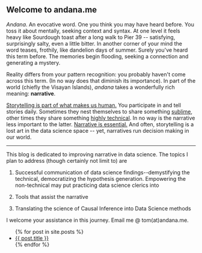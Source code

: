 ## Welcome to andana.me

*Andana*. An evocative word. One you think you may have heard before. You toss it about mentally, seeking context and syntax. At one level it feels heavy like Sourdough toast after a long walk to Pier 39  -- satisfying, surprisingly salty, even a little bitter. In another corner of your mind the word teases, frothily, like dandelion days of summer. Surely you've heard this term before. The memories begin flooding, seeking a connection and generating a mystery.

Reality differs from your pattern recognition: you probably haven't come across this term. (In no way does that diminish its importance). In part of the world (chiefly the Visayan Islands), *andana* takes a wonderfully rich meaning: **narrative**. 

[Storytelling is part of what makes us human.](https://www.forbes.com/sites/stevedenning/2012/03/09/the-science-of-storytelling/#4f9a68502d8a) You participate in and tell stories daily. Sometimes they nest themselves to share something [sublime](https://en.wikipedia.org/wiki/Allegory_of_the_Cave), other times they share something [highly technical](https://en.wikipedia.org/wiki/Markov_chain#Gambling). In no way is the narrative less important to the latter. [Narrative is essential.](https://www.forbes.com/sites/brentdykes/2016/03/31/data-storytelling-the-essential-data-science-skill-everyone-needs/#16820dbf52ad) And often, storytelling is a lost art in the data science space -- yet, narratives run decision making in our world. 

-----

This blog is dedicated to improving narrative in data science. The topics I plan to address (though certainly not limit to) are

1. Successful communication of data science findings--demystifying the technical, democratizing the hypothesis generation. Empowering the non-technical may put practicing data science clerics into 

2. Tools that assist the narrative

3. Translating the science of Causal Inference into Data Science methods

I welcome your assistance in this journey. Email me @ tom(at)andana.me.

<ul>
  {% for post in site.posts %}
    <li>
      <a href="{{ post.url }}">{{ post.title }}</a>
    </li>
  {% endfor %}
</ul>
